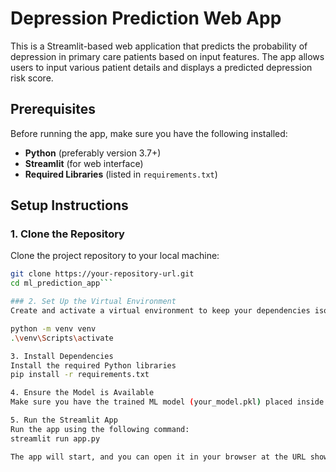 # Depression Prediction Web App

This is a Streamlit-based web application that predicts the probability of depression in primary care patients based on input features. The app allows users to input various patient details and displays a predicted depression risk score.

## Prerequisites

Before running the app, make sure you have the following installed:

- **Python** (preferably version 3.7+)
- **Streamlit** (for web interface)
- **Required Libraries** (listed in `requirements.txt`)

## Setup Instructions

### 1. Clone the Repository

Clone the project repository to your local machine:

```bash
git clone https://your-repository-url.git
cd ml_prediction_app```

### 2. Set Up the Virtual Environment
Create and activate a virtual environment to keep your dependencies isolated

python -m venv venv
.\venv\Scripts\activate

3. Install Dependencies
Install the required Python libraries
pip install -r requirements.txt

4. Ensure the Model is Available
Make sure you have the trained ML model (your_model.pkl) placed inside the model/ directory.

5. Run the Streamlit App
Run the app using the following command:
streamlit run app.py

The app will start, and you can open it in your browser at the URL shown in the terminal